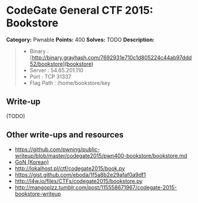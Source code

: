 # CodeGate General CTF 2015: Bookstore

**Category:** Pwnable
**Points:** 400
**Solves:** TODO
**Description:** 

> - Binary : [http://binary.grayhash.com/7692931e710c1d805224c44ab97ddd52/bookstore](bookstore)
> - Server : 54.65.201.110
> - Port : TCP 31337
> - Flag Path : /home/bookstore/key

## Write-up

(TODO)

## Other write-ups and resources

* <https://github.com/pwning/public-writeup/blob/master/codegate2015/pwn400-bookstore/bookstore.md>
* [GoN (Korean)](http://gon.kaist.ac.kr/?p=858)
* <http://lokalhost.pl/ctf/codegate2015/book.py>
* <https://gist.github.com/eboda/1f5a8b2e29afaf0a9df1>
* <http://l4w.io/files/CTFs/codegate2015/bookstore.py>
* <http://mangoplzz.tumblr.com/post/115558671967/codegate-2015-bookstore-writeup>

